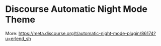 # Discourse Automatic Night Mode Theme

More: https://meta.discourse.org/t/automatic-night-mode-plugin/86174?u=erlend_sh

